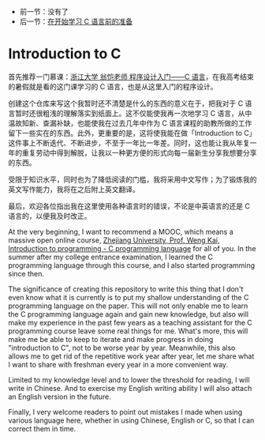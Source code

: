 * 前一节：没有了
* 后一节：[在开始学习 C 语言前的准备](https://github.com/wangyunduo/Intro-to-C/blob/master/Lecture%200/0.md)

# Introduction to C

首先推荐一门慕课：[浙江大学 翁恺老师 程序设计入门——C 语言](http://www.icourse163.org/course/ZJU-199001?tid=235001)，在我高考结束的暑假就是看的这门课学习的 C 语言，也是从这里入门的程序设计。

创建这个仓库来写这个我暂时还不清楚是什么的东西的意义在于，把我对于 C 语言暂时还很粗浅的理解落实到纸面上。这不仅能使我再一次地学习 C 语言，从中温故知新、查漏补缺，也能使我在过去几年中作为 C 语言课程的助教所做的工作留下一些实在的东西。此外，更重要的是，这将使我能在做「Introduction to C」这件事上不断迭代、不断进步，不至于一年比一年差。同时，这也能让我从年复一年的重复劳动中得到解脱，让我以一种更方便的形式向每一届新生分享我想要分享的东西。

受限于知识水平，同时也为了降低阅读的门槛，我将采用中文写作；为了锻炼我的英文写作能力，我将在之后附上英文翻译。

最后，欢迎各位指出我在这里使用各种语言时的错误，不论是中英语言的还是 C 语言的，以便我及时改正。

At the very beginning, I want to recommend a MOOC, which means a massive open online course, [Zhejiang University, Prof. Weng Kai, Introduction to programming - C programming language](http://www.icourse163.org/course/ZJU-199001?tid=235001) for all of you. In the summer after my college entrance examination, I learned the C programming language through this course, and I also started programming since then.

The significance of creating this repository to write this thing that I don't even know what it is currently is to put my shallow understanding of the C programming language on the paper. This will not only enable me to learn the C programming language again and gain new knowledge, but also will make my experience in the past few years as a teaching assistant for the C programming course leave some real things for me. What's more, this will make me be able to keep to iterate and make progress in doing "introduction to C", not to be worse year by year. Meanwhile, this also allows me to get rid of the repetitive work year after year, let me share what I want to share with freshman every year in a more convenient way.

Limited to my knowledge level and to lower the threshold for reading, I will write in Chinese. And to exercise my English writing ability I will also attach an English version in the future.

Finally, I very welcome readers to point out mistakes I made when using various language here, whether in using Chinese, English or C, so that I can correct them in time.

